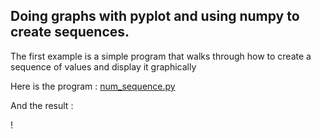 ## Doing graphs with pyplot and using numpy to create sequences.
The first example is a simple program that walks through how to create a sequence of values and display it graphically 

Here is the program : [num_sequence.py](num_sequence.py)

And the result :

! [](num_seq1.py)
